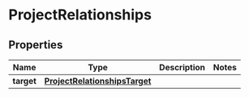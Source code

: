 

# ProjectRelationships


## Properties

| Name | Type | Description | Notes |
|------------ | ------------- | ------------- | -------------|
|**target** | [**ProjectRelationshipsTarget**](ProjectRelationshipsTarget.md) |  |  |



